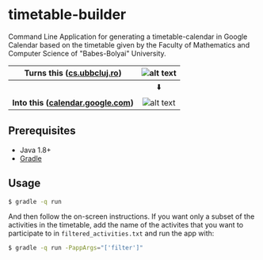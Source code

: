 # timetable-builder

Command Line Application for generating a timetable-calendar in Google Calendar based on the timetable given by the Faculty of Mathematics and Computer Science of "Babes-Bolyai" University.

| **Turns this ([cs.ubbcluj.ro](http://www.cs.ubbcluj.ro/files/orar/2017-1/tabelar/index.html))** | ![alt text](https://i.imgur.com/rsytfGp.png "Before") |
|:-----------------------------------------------------------------------------------------------:|:-----------------------------------------------------:|
|                                                                                                 | ⬇️                                                     |
| **Into this ([calendar.google.com](https://calendar.google.com))**                              | ![alt text](https://i.imgur.com/7CWbE7t.png "After")  |

## Prerequisites

- Java 1.8+
- [Gradle](https://gradle.org/install)

## Usage

```bash
$ gradle -q run
```

And then follow the on-screen instructions. If you want only a subset of the activities in the timetable, add the name of the activites that you want to participate to in `filtered_activities.txt` and run the app with:

```bash
$ gradle -q run -PappArgs="['filter']"
```
